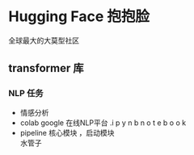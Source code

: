 # Hugging Face  抱抱脸  
 全球最大的大莫型社区
## transformer 库
### NLP 任务
- 情感分析 
- colab 
    google 在线NLP平台 
    .i p y n b     n  o t e b o o k 
- pipeline 核心模块 ，启动模块  
   水管子